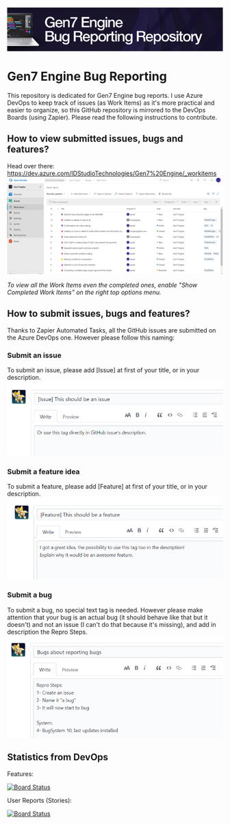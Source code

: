 ![alt text](logo.png)

# Gen7 Engine Bug Reporting
This repository is dedicated for Gen7 Engine bug reports. I use Azure DevOps to keep track of issues (as Work Items) as it's more practical and easier to organize, so this GitHub repository is mirrored to the DevOps Boards (using Zapier).
Please read the following instructions to contribute.


## How to view submitted issues, bugs and features?

Head over there: https://dev.azure.com/IDStudioTechnologies/Gen7%20Engine/_workitems
![alt text](workitems.png)

*To view all the Work Items even the completed ones, enable "Show Completed Work Items" on the right top options menu.*

## How to submit issues, bugs and features?

Thanks to Zapier Automated Tasks, all the GitHub issues are submitted on the Azure DevOps one. However please follow this naming:

### Submit an issue

To submit an issue, please add [Issue] at first of your title, or in your description.
![alt text](issues.png)


### Submit a feature idea

To submit a feature, please add [Feature] at first of your title, or in your description.
![alt text](feature.png)

### Submit a bug

To submit a bug, no special text tag is needed. However please make attention that your bug is an actual bug (it should behave like that but it doesn't) and not an issue (I can't do that because it's missing), and add in description the Repro Steps.
![alt text](bugs.png)


## Statistics from DevOps
Features: 

[![Board Status](https://dev.azure.com/IDStudioTechnologies/df6c4db4-a891-4e7c-a356-d6b471b94595/d468f3a5-540a-444c-a2ac-9af90caee730/_apis/work/boardbadge/28e7b127-61fc-4e0c-aef0-e9fad84da6b3?columnOptions=1)](https://dev.azure.com/IDStudioTechnologies/df6c4db4-a891-4e7c-a356-d6b471b94595/_boards/board/t/d468f3a5-540a-444c-a2ac-9af90caee730/Microsoft.FeatureCategory/)

User Reports (Stories):

[![Board Status](https://dev.azure.com/IDStudioTechnologies/df6c4db4-a891-4e7c-a356-d6b471b94595/d468f3a5-540a-444c-a2ac-9af90caee730/_apis/work/boardbadge/aa5c1bab-0c17-4499-92f9-d5e08d25b05e?columnOptions=1)](https://dev.azure.com/IDStudioTechnologies/df6c4db4-a891-4e7c-a356-d6b471b94595/_boards/board/t/d468f3a5-540a-444c-a2ac-9af90caee730/Microsoft.RequirementCategory/)
